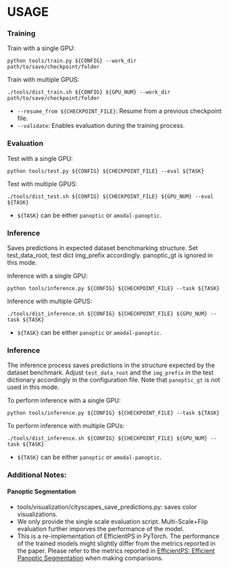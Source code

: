 # USAGE 

### Training
Train with a single GPU:
```
python tools/train.py ${CONFIG} --work_dir path/to/save/checkpoint/folder 
```
Train with multiple GPUS:
```
./tools/dist_train.sh ${CONFIG} ${GPU_NUM} --work_dir path/to/save/checkpoint/folder  
```
* `--resume_from ${CHECKPOINT_FILE}`: Resume from a previous checkpoint file.
* `--validate`: Enables evaluation during the training process.

### Evaluation
Test with a single GPU:
```
python tools/test.py ${CONFIG} ${CHECKPOINT_FILE} --eval ${TASK}
```
Test with multiple GPUS:
```
./tools/dist_test.sh ${CONFIG} ${CHECKPOINT_FILE} ${GPU_NUM} --eval ${TASK}
```
- `${TASK}` can be either `panoptic` or `amodal-panoptic`.

### Inference
Saves predictions in expected dataset benchmarking structure. Set test_data_root, test dict img_prefix accordingly. panoptic_gt is ignored in this mode. 

Inference with a single GPU:
```
python tools/inference.py ${CONFIG} ${CHECKPOINT_FILE} --task ${TASK}
```
Inference with multiple GPUS:
```
./tools/dist_inference.sh ${CONFIG} ${CHECKPOINT_FILE} ${GPU_NUM} --task ${TASK}
```
- `${TASK}` can be either `panoptic` or `amodal-panoptic`.

### Inference
The inference process saves predictions in the structure expected by the dataset benchmark. Adjust `test_data_root` and the `img_prefix` in the test dictionary accordingly in the configuration file. Note that `panoptic_gt` is not used in this mode.

To perform inference with a single GPU:
```
python tools/inference.py ${CONFIG} ${CHECKPOINT_FILE} --task ${TASK}
```

To perform inference with multiple GPUs:
```
./tools/dist_inference.sh ${CONFIG} ${CHECKPOINT_FILE} ${GPU_NUM} --task ${TASK}
```

- `${TASK}` can be either `panoptic` or `amodal-panoptic`.


### Additional Notes:
#### Panoptic Segmentation
   * tools/visualization/cityscapes_save_predictions.py: saves color visualizations.
   * We only provide the single scale evaluation script. Multi-Scale+Flip evaluation further imporves the performance of the model.
   * This is a re-implementation of EfficientPS in PyTorch. The performance of the trained models might slightly differ from the metrics reported in the paper. Please refer to the metrics reported in [EfficientPS: Efficient Panoptic Segmentation](https://arxiv.org/abs/2004.02307) when making comparisons.
